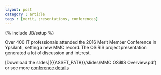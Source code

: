 ```yaml
---
layout: post
category : article
tags : [merit, presentations, conferences]
---
```

{% include JB/setup %}

Over 400 IT professionals attended the 2016 Merit Member Conference in Ypsilanti, setting a new MMC record.  The OSiRIS project presentation generated a lot of discussion and interest.  

[Download the slides]({{ASSET_PATH}}/slides/MMC OSiRIS Overview.pdf) or see more [conference details](https://www.merit.edu/mmc-agenda-detail/#osiris)
